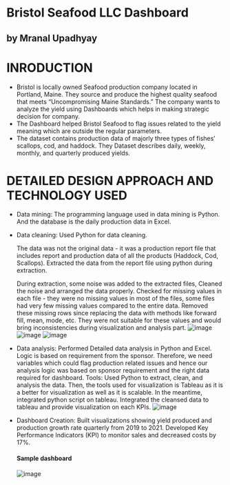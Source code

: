 # Bristol Seafood LLC Dashboard
## by Mranal Upadhyay

# INRODUCTION 
- Bristol is locally owned Seafood production company located in Portland, Maine. They source and produce the highest quality seafood that meets “Uncompromising     Maine   Standards.” The company wants to analyze the yield using Dashboards which helps in making strategic decision for company. 
- The Dashboard helped Bristol Seafood to flag issues related to the yield meaning which are outside the regular parameters. 
- The dataset contains production data of majorly three types of fishes’ scallops, cod, and haddock. They Dataset describes daily, weekly, monthly, and quarterly       produced yields. 

# DETAILED DESIGN APPROACH AND TECHNOLOGY USED
- Data mining: The programming language used in data mining is Python. And the database is the daily production data in Excel.  

- Data cleaning: Used Python for data cleaning. 
  
  The data was not the original data - it was a production report file that includes report and production data of all the products (Haddock, Cod,                   Scallops). Extracted the data from the report file using python during extraction.

  During extraction, some noise was added to the extracted files, Cleaned the noise and arranged the data properly. Checked for missing values in each file -         they were no missing values in most of the files, some files had very few missing values compared to the entire data. Removed these missing rows since             replacing the data with methods like forward fill, mean, mode, etc. They were not suitable for these values and would bring inconsistencies during visualization   and analysis part.
  ![image](https://user-images.githubusercontent.com/94198619/141537600-a1bb0ff7-423a-423d-8ef9-c67247745dfd.png)
  ![image](https://user-images.githubusercontent.com/94198619/141537693-cd4064fc-cf7f-43a2-9ab7-132ca9c759e0.png)
  ![image](https://user-images.githubusercontent.com/94198619/141537708-9bd2d92b-7d7e-4da7-9a04-c22610360ce0.png)

- Data analysis: Performed Detailed data analysis in Python and Excel. 
  Logic is based on requirement from the sponsor. Therefore, we need variables which could flag production related issues and hence our analysis logic was based on   sponsor requirement and the right data required for dashboard.
  Tools: Used Python to extract, clean, and analysis the data. Then, the tools used for visualization is Tableau as it is a better for visualization as well as it   is scalable. In the meantime, integrated python script on tableau. Integrated the cleansed data to tableau and provide visualization on each KPIs. 
  ![image](https://user-images.githubusercontent.com/94198619/141538026-5436e4ba-a1de-428a-860f-5abb8714fe6a.png)

- Dashboard Creation: Built visualizations showing yield produced and production growth rate quarterly from 2019 to 2021.	Developed Key Performance Indicators       (KPI) to monitor sales and decreased costs by 17%.
  #### Sample dashboard
  ![image](https://user-images.githubusercontent.com/94198619/141538169-9316d645-0c70-4b1d-a591-ad44797b052e.png)
  

 
 

